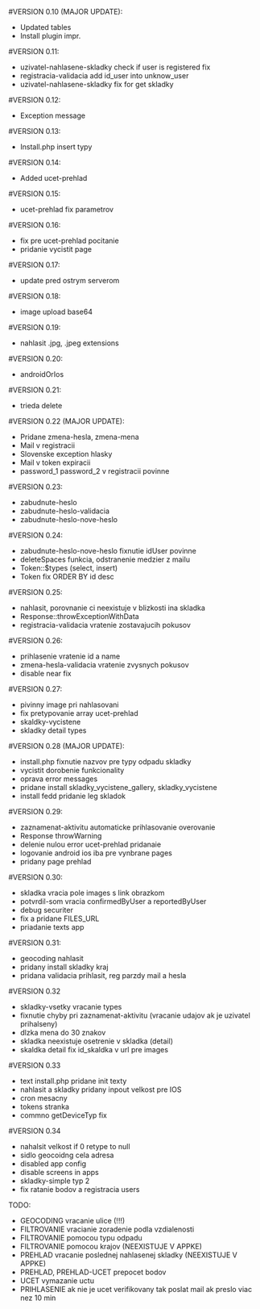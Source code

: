 #VERSION 0.10 (MAJOR UPDATE):
- Updated tables
- Install plugin impr.

#VERSION 0.11:
- uzivatel-nahlasene-skladky check if user is registered fix
- registracia-validacia add id_user into unknow_user
- uzivatel-nahlasene-skladky fix for get skladky

#VERSION 0.12:
- Exception message

#VERSION 0.13:
- Install.php insert typy

#VERSION 0.14:
- Added ucet-prehlad

#VERSION 0.15:
- ucet-prehlad fix parametrov

#VERSION 0.16:
- fix pre ucet-prehlad pocitanie
- pridanie vycistit page

#VERSION 0.17:
- update pred ostrym serverom

#VERSION 0.18:
- image upload base64

#VERSION 0.19:
- nahlasit .jpg, .jpeg extensions

#VERSION 0.20:
- androidOrIos

#VERSION 0.21:
- trieda delete

#VERSION 0.22 (MAJOR UPDATE):
- Pridane zmena-hesla, zmena-mena
- Mail v registracii
- Slovenske exception hlasky
- Mail v token expiracii
- password_1 password_2 v registracii povinne

#VERSION 0.23:
- zabudnute-heslo
- zabudnute-heslo-validacia
- zabudnute-heslo-nove-heslo

#VERSION 0.24:
- zabudnute-heslo-nove-heslo fixnutie idUser povinne
- deleteSpaces funkcia, odstranenie medzier z mailu
- Token::$types (select, insert)
- Token fix ORDER BY id desc  

#VERSION 0.25:
- nahlasit, porovnanie ci neexistuje v blizkosti ina skladka
- Response::throwExceptionWithData
- registracia-validacia vratenie zostavajucih pokusov

#VERSION 0.26:
- prihlasenie vratenie id a name
- zmena-hesla-validacia vratenie zvysnych pokusov
- disable near fix

#VERSION 0.27:
- pivinny image pri nahlasovani
- fix pretypovanie array ucet-prehlad
- skaldky-vycistene
- skladky detail types

#VERSION 0.28 (MAJOR UPDATE):
- install.php fixnutie nazvov pre typy odpadu skladky
- vycistit dorobenie funkcionality
- oprava error messages
- pridane install skladky_vycistene_gallery, skladky_vycistene
- install fedd pridanie leg skladok

#VERSION 0.29:
- zaznamenat-aktivitu automaticke prihlasovanie overovanie
- Response throwWarning
- delenie nulou error ucet-prehlad pridanaie 
- logovanie android ios iba pre vynbrane pages
- pridany page prehlad

#VERSION 0.30:
- skladka vracia pole images s link obrazkom
- potvrdil-som vracia confirmedByUser a reportedByUser
- debug securiter
- fix a pridane FILES_URL
- priadanie texts app

#VERSION 0.31:
- geocoding nahlasit
- pridany install skladky kraj
- pridana validacia prihlasit, reg parzdy mail a hesla

#VERSION 0.32
- skladky-vsetky vracanie types
- fixnutie chyby pri zaznamenat-aktivitu (vracanie udajov ak je uzivatel prihalseny)
- dlzka mena do 30 znakov
- skladka neexistuje osetrenie v skladka (detail)
- skaldka detail fix id_skaldka v url pre images

#VERSION 0.33
- text install.php pridane init texty
- nahlasit a skladky pridany inpout velkost pre IOS
- cron mesacny 
- tokens stranka
- commno getDeviceTyp fix 

#VERSION 0.34
- nahalsit velkost if 0 retype to null
- sidlo geocoidng cela adresa
- disabled app config
- disable screens in apps
- skladky-simple typ 2
- fix ratanie bodov a registracia users

TODO: 
- GEOCODING vracanie ulice (!!!)
- FILTROVANIE vracianie zoradenie podla vzdialenosti
- FILTROVANIE pomocou typu odpadu
- FILTROVANIE pomocou krajov (NEEXISTUJE V APPKE)
- PREHLAD vracanie poslednej nahlasenej skladky (NEEXISTUJE V APPKE)
- PREHLAD, PREHLAD-UCET prepocet bodov
- UCET vymazanie uctu
- PRIHLASENIE ak nie je ucet verifikovany tak poslat mail ak preslo viac nez 10 min
